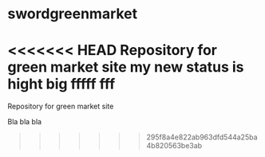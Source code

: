 # swordgreenmarket
<<<<<<< HEAD
Repository for green market site
my new status is hight
big
fffff
fff
=======
Repository
 for green market site


Bla bla bla
>>>>>>> 295f8a4e822ab963dfd544a25ba4b820563be3ab
